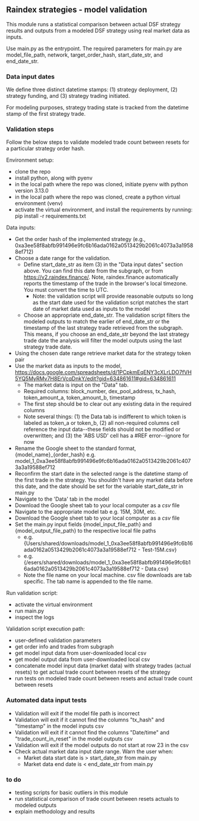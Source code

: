 ## Raindex strategies - model validation

This module runs a statistical comparison between actual DSF strategy results and outputs from a modeled DSF strategy using real market data as inputs.

Use main.py as the entrypoint. The required parameters for main.py are model_file_path, network, target_order_hash, start_date_str, and end_date_str.

### Data input dates
We define three distinct datetime stamps: (1) strategy deployment, (2) strategy funding, and (3) strategy trading initiated. 

For modeling purposes, strategy trading state is tracked from the datetime stamp of the first strategy trade.

### Validation steps
Follow the below steps to validate modeled trade count between resets for a particular strategy order hash. 

Environment setup:
- clone the repo
- install python, along with pyenv
- in the local path where the repo was cloned, initiate pyenv with python version 3.13.0
- in the local path where the repo was cloned, create a python virtual environment (venv)
- activate the virtual environment, and install the requirements by running: pip install -r requirements.txt

Data inputs:
- Get the order hash of the implemented strategy (e.g., 0xa3ee58f8abfb991496e9fc6b16ada0162a0513429b2061c4073a3a19588ef712)
- Choose a date range for the validation.
  - Define start_date_str as item (3) in the "Data input dates" section above. You can find this date from the subgraph, or from https://v2.raindex.finance/. Note, raindex.finance automatically reports the timestamp of the trade in the browser's local timezone. You must convert the time to UTC. 
    - Note: the validation script will provide reasonable outputs so long as the start date used for the validation script matches the start date of market data used as inputs to the model
  - Choose an appropriate end_date_str. The validation script filters the modeled outputs to match the earlier of end_date_str or the timestamp of the last strategy trade retrieved from the subgraph. This means, if you choose an end_date_str beyond the last strategy trade date the analysis will filter the model outputs using the last strategy trade date. 
- Using the chosen date range retrieve market data for the strategy token pair
- Use the market data as inputs to the model, https://docs.google.com/spreadsheets/d/1PCpkmEqENY3cXLrLDO7fVH5YQ5MyRMv7H8ErVcqDnkY/edit?gid=634861611#gid=634861611
  - The market data is input on the "Data" tab.
  - Required columns: block_number, dex_pool_address, tx_hash, token_amount_a, token_amount_b, timestamp
  - The first step should be to clear out any existing data in the required columns
  - Note several things: (1) the Data tab is indifferent to which token is labeled as token_a or token_b, (2) all non-required columns cell reference the input data--these fields should not be modified or overwritten; and (3) the 'ABS USD' cell has a #REF error--ignore for now
- Rename the Google sheet to the standard format, {model_name}_{order_hash} e.g. model_1_0xa3ee58f8abfb991496e9fc6b16ada0162a0513429b2061c4073a3a19588ef712
- Reconfirm the start date in the selected range is the datetime stamp of the first trade in the strategy. You shouldn't have any market data before this date, and the date should be set for the variable start_date_str in main.py
- Navigate to the 'Data' tab in the model
- Download the Google sheet tab to your local computer as a *csv* file
- Navigate to the appropriate model tab e.g. 15M, 30M, etc. 
- Download the Google sheet tab to your local computer as a *csv* file
- Set the main.py input fields {model_input_file_path} and {model_output_file_path} to the respective local file paths
   - e.g. {Users/shared/downloads/model_1_0xa3ee58f8abfb991496e9fc6b16ada0162a0513429b2061c4073a3a19588ef712  - Test-15M.csv}
   - e.g. {/esers/shared/downloads/model_1_0xa3ee58f8abfb991496e9fc6b16ada0162a0513429b2061c4073a3a19588ef712  - Data.csv}
   - Note the file name on your local machine. csv file downloads are tab specific. The tab name is appended to the file name.

Run validation script:
- activate the virtual environment
- run main.py
- inspect the logs

Validation script execution path:
- user-defined validation parameters
- get order info and trades from subgraph
- get model input data from user-downloaded local csv
- get model output data from user-downloaded local csv
- concatenate model input data (market data) with strategy trades (actual resets) to get actual trade count between resets of the strategy
- run tests on modeled trade count between resets and actual trade count between resets

### Automated data input tests
- Validation will exit if the model file path is incorrect
- Validation will exit if it cannot find the columns "tx_hash" and "timestamp" in the model inputs csv
- Validation will exit if it cannot find the columns "Date/time" and "trade_count_in_reset" in the model outputs csv
- Validation will exit if the model outputs do not start at row 23 in the csv
- Check actual market data input date range. Warn the user when:
  -  Market data start date is > start_date_str from main.py
  -  Market data end date is < end_date_str from main.py

### to do
- testing scripts for basic outliers in this module
- run statistical comparison of trade count between resets actuals to modeled outputs
- explain methodology and results
